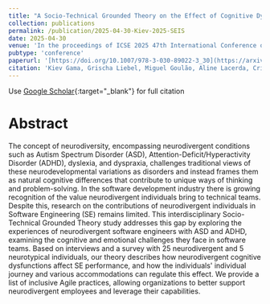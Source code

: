 ```yaml
---
title: "A Socio-Technical Grounded Theory on the Effect of Cognitive Dysfunctions in the Performance of Software Developers with ADHD and Autism"
collection: publications
permalink: /publication/2025-04-30-Kiev-2025-SEIS
date: 2025-04-30
venue: 'In the proceedings of ICSE 2025 47th International Conference on Software Engineering'
pubtype: 'conference'
paperurl: '[https://doi.org/10.1007/978-3-030-89022-3_30](https://arxiv.org/pdf/2411.13950)'
citation: 'Kiev Gama, Grischa Liebel, Miguel Goulão, Aline Lacerda, Cristiana Lacerda, &quot;A Socio-Technical Grounded Theory on the Effect of Cognitive Dysfunctions in the Performance of Software Developers with ADHD and Autism.&quot; In Ghose, A., Horkoff, J., Silva Souza, V.E., Parsons, J., Evermann, J. (eds), Proceedings of the 47th International Conference on Software Engineering (ICSE 2025).'
---
```

Use [Google Scholar]([https://scholar.google.com/scholar?q=A+Sustainability+Requirements+Catalogue+for+Software+Modeling](https://scholar.google.com/citations?view_op=view_citation&hl=en&user=yBhrrXwAAAAJ&sortby=pubdate&citation_for_view=yBhrrXwAAAAJ:GHsHDPAyICYC)){:target="_blank"} for full citation

# Abstract
The concept of neurodiversity, encompassing neurodivergent conditions such as Autism Spectrum Disorder (ASD), Attention-Deficit/Hyperactivity Disorder (ADHD), dyslexia, and dyspraxia, challenges traditional views of these neurodevelopmental variations as disorders and instead frames them as natural cognitive differences that contribute to unique ways of thinking and problem-solving. In the software development industry there is growing recognition of the value neurodivergent individuals bring to technical teams. Despite this, research on the contributions of neurodivergent individuals in Software Engineering (SE) remains limited. This interdisciplinary Socio-Technical Grounded Theory study addresses this gap by exploring the experiences of neurodivergent software engineers with ASD and ADHD, examining the cognitive and emotional challenges they face in software teams. Based on interviews and a survey with 25 neurodivergent and 5 neurotypical individuals, our theory describes how neurodivergent cognitive dysfunctions affect SE performance, and how the individuals' individual journey and various accommodations can regulate this effect. We provide a list of inclusive Agile practices, allowing organizations to better support neurodivergent employees and  leverage their capabilities.
